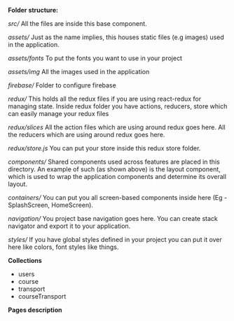 **Folder structure:**

*src/*
All the files are inside this base component.

*assets/*
Just as the name implies, this houses static files (e.g images) used in the application.

*assets/fonts*
To put the fonts you want to use in your project

*assets/img*
All the images used in the application

*firebase/*
Folder to configure firebase 

*redux/*
This holds all the redux files if you are using react-redux for managing state. Inside redux folder you have actions, reducers, store which can easily manage your redux files

*redux/slices*
All the action files which are using around redux goes here.
All the reducers which are using around redux goes here.

*redux/store.js*
You can put your store inside this redux store folder.

*components/*
Shared components used across features are placed in this directory. An example of such (as shown above) is the layout component, which is used to wrap the application components and determine its overall layout.

*containers/*
You can put you all screen-based components inside here (Eg - SplashScreen, HomeScreen).

*navigation/*
You project base navigation goes here. You can create stack navigator and export it to your application.

*styles/*
If you have global styles defined in your project you can put it over here like colors, font styles like things.

**Collections**
- users
- course
- transport
- courseTransport

**Pages description**

